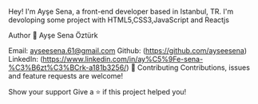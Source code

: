 Hey! I'm Ayşe Sena, a front-end developer based in Istanbul, TR.
I'm devoloping some project with HTML5,CSS3,JavaScript and Reactjs

Author
👤 Ayşe Sena Öztürk

Email: ayseesena.61@gmail.com
Github: (https://github.com/ayseesena)
LinkedIn: (https://www.linkedin.com/in/ay%C5%9Fe-sena-%C3%B6zt%C3%BCrk-a181b3256/)
🤝 Contributing
Contributions, issues and feature requests are welcome!

Show your support
Give a ⭐️ if this project helped you!